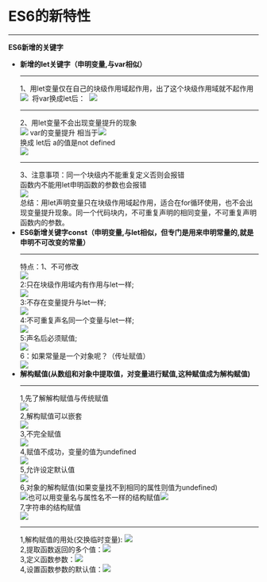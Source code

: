 <h1>ES6的新特性</h1>
<hr/>
<strong>ES6新增的关键字</strong>
<ul>
<li><strong>新增的let关键字（申明变量,与var相似）</strong><br><hr/>
    1、用let变量仅在自己的块级作用域起作用，出了这个块级作用域就不起作用<br/>
    <img src="images/1.png"/> &nbsp;将var换成let后：&nbsp;
    <img src="images/2.png"/><hr/>
    2、用let变量不会出现变量提升的现象<br/>
    <img src="images/3.png"/> var的变量提升 相当于<img src="images/3.1.png"/>
    <br/>换成 let后 a的值是not defined<br/>
    <img src="images/4.png" /><hr/>
    3、注意事项：同一个块级内不能重复定义否则会报错<br/>
    函数内不能用let申明函数的参数也会报错<br/>
    <img src="images/5.png"/><br/>
    总结：用let声明变量只在块级作用域起作用，适合在for循环使用，也不会出现变量提升现象。同一个代码块内，不可重复声明的相同变量，不可重复声明函数内的参数。<br/>
</li>
<li><strong>ES6新增关键字const（申明变量,与let相似，但专门是用来申明常量的,就是申明不可改变的常量）</strong><br/>
    <hr/>
    特点：1、不可修改<br/>
    <img src="images/6.png"/><br/>
    2:只在块级作用域内有作用与let一样;<br/>
    <img src="images/7.png"/><br/>
    3:不存在变量提升与let一样;<br/>
    <img src="images/8.png"/><br/>
    4:不可重复声名同一个变量与let一样;<br/>
    <img src="images/9.png"/><br/>
    5:声名后必须赋值;<br/>
    <img src="images/10.png"/><br/> 
    6：如果常量是一个对象呢？（传址赋值）<br/>
    <img src="images/11.png"/>     
</li>
<li><strong>解构赋值(从数组和对象中提取值，对变量进行赋值,这种赋值成为解构赋值)</strong><br/>
    <hr/>
    1,先了解解构赋值与传统赋值<br/>
    <img src="images/12.png" /><br/>
    2,解构赋值可以嵌套<br/>
    <img src="images/13.png" /><br/>
    3,不完全赋值<br/>
     <img src="images/14.png" /><br/>
    4,赋值不成功，变量的值为undefined<br/>
     <img src="images/14.png" /><br/>
    5,允许设定默认值<br/>
     <img src="images/15.png" /> <br/>
    6,对象的解构赋值(如果变量找不到相同的属性则值为undefined) <br/>
     <img src="images/17.png" />也可以用变量名与属性名不一样的结构赋值<img src="images/18.png"/><br/>
    7,字符串的结构赋值<br/>
    <img src="images/16.png"/><hr/>
    1,解构赋值的用处(交换临时变量):
    <img src="images/19.png" /><br/>
    2,提取函数返回的多个值：<img src="images/20.png"/><br/>
    3,定义函数参数：<img src="images/21.png"/><br/>
    4,设置函数参数的默认值：<img src="images/22.png"/>
</li>
</ul>
